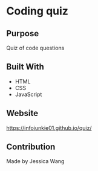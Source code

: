 # Coding quiz

## Purpose
Quiz of code questions

## Built With
* HTML
* CSS
* JavaScript

## Website
https://infojunkie01.github.io/quiz/

## Contribution
Made by Jessica Wang


